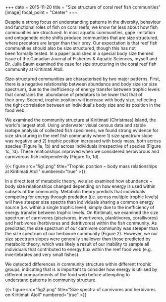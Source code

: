 +++
date = 2015-11-20
title = "Size structure of coral reef fish communities"
[image]
focal_point = "Center"
+++

Despite a strong focus on understanding patterns in the diversity, behaviour and functional roles of fish on coral reefs, we know far less about how fish communities are structured. In most aquatic communities, gape limitation and ontogenetic niche shifts produce communities that are size structured, where predators are larger than their prey. Our expectation is that reef fish communities should also be size structured, though this has not been formally tested. In a paper published in a special body size themed issue of the Canadian Journal of Fisheries & Aquatic Sciences, myself and Dr. Julia Baum examined the case for size structuring in the coral reef fish community at Kiritimati Atoll.

Size-structured communities are characterised by two major patterns. First, there is a negative relationship between abundance and body size (or size spectrum), due to the inefficiency of energy transfer between trophic levels that constrains the  abundance of predators to be lower that that of their prey. Second, trophic position will increase with body size, reflecting the tight correlation between an individual's body size and its position in the food web.

We examined the community structure at Kiritimati (Christmas) Island, the world's largest atoll. Using underwater visual census data and stable isotope analysis of collected fish specimens, we found strong evidence for size structuring in the reef fish community where 1) size spectrum slope was negative and 2) trophic position increased with body mass, both across species (Figure 1a, 1b) and across individuals irrespective of species (Figure 1c, 1d). These relationships improved when we considered herbivorous and carnivorous fish independently (Figure 1b, 1d).

{{< figure src="fig1.png" title="Trophic position ~ body mass relationships at Kiritimati Atoll" numbered="true" >}}

In a direct test of metabolic theory, we also examined how abundance ~ body size relationships changed depending on how energy is used within subsets of the community. Metabolic theory predicts that individuals competing for energy through predation (i.e. across multiple trophic levels) will have steeper size spectra than individuals sharing a common energy source (i.e. within a single trophic level), simply due to the inefficiency of energy transfer between trophic levels. On Kiritimati, we examined the size spectrum of carnivores (piscivores, invertivores, planktivores, corallivores) and herbivores (herbivores and detritivores) within the fish community. As predicted, the size spectrum of our carnivore community was steeper than the size spectrum of our herbivore community (Figure 2). However, we our size spectrum slopes were generally shallower than those predicted by metabolic theory, which was likely a result of our inability to sample all individuals that contributed to energy flux within the reef food web (e.g. invertebrates and very small fishes).

We detected differences in community structure within different trophic groups, indicating that is is important to consider how energy is utilised by different compartments of the food web before attempting to understand patterns in community structure.

{{< figure src="fig2.png" title="Size spectra of carnivores and herbivores on Kiritimati Atoll" numbered="true" >}}